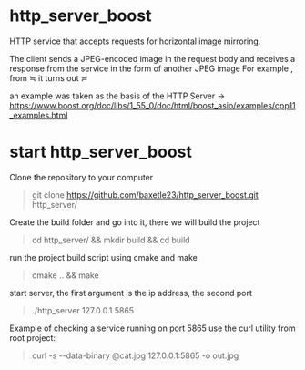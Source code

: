 # http_server_boost

HTTP service that accepts requests for horizontal image mirroring.

The client sends a JPEG-encoded image in the request body and 
receives a response from the service in the form of another JPEG image
For example , from ≒ it turns out ≓

an example was taken as the basis of the HTTP Server -> 
https://www.boost.org/doc/libs/1_55_0/doc/html/boost_asio/examples/cpp11_examples.html

# start http_server_boost

Clone the repository to your computer
> git clone https://github.com/baxetle23/http_server_boost.git http_server/

Create the build folder and go into it, there we will build the project
> cd http_server/ && mkdir build && cd build

run the project build script using cmake and make
> cmake .. && make

start server, the first argument is the ip address, the second port
> ./http_server 127.0.0.1 5865

Example of checking a service running on port 5865 use the curl utility from root project:
> curl -s --data-binary @cat.jpg 127.0.0.1:5865 -o out.jpg